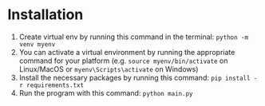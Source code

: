 <h1>Installation</h1>
<ol>
  <li>Create virtual env by running this command in the terminal: <code>python -m venv myenv</code></li>
  <li>You can activate a virtual environment by running the appropriate command for your platform (e.g. <code>source myenv/bin/activate</code> on Linux/MacOS or <code>myenv\Scripts\activate</code> on Windows)</li>
  <li>Install the necessary packages by running this command: <code>pip install -r requirements.txt</code></li>
  <li>Run the program with this command: <code>python main.py</code></li>
</ol>
